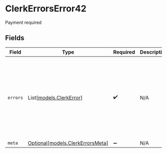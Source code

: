 # ClerkErrorsError42

Payment required


## Fields

| Field                                                                                                                                                                        | Type                                                                                                                                                                         | Required                                                                                                                                                                     | Description                                                                                                                                                                  | Example                                                                                                                                                                      |
| ---------------------------------------------------------------------------------------------------------------------------------------------------------------------------- | ---------------------------------------------------------------------------------------------------------------------------------------------------------------------------- | ---------------------------------------------------------------------------------------------------------------------------------------------------------------------------- | ---------------------------------------------------------------------------------------------------------------------------------------------------------------------------- | ---------------------------------------------------------------------------------------------------------------------------------------------------------------------------- |
| `errors`                                                                                                                                                                     | List[[models.ClerkError](../models/clerkerror.md)]                                                                                                                           | :heavy_check_mark:                                                                                                                                                           | N/A                                                                                                                                                                          | [<br/>{<br/>"message": "Invalid input",<br/>"long_message": "The input provided does not meet the requirements.",<br/>"code": "400_bad_request",<br/>"clerk_trace_id": "trace_123456789abcd"<br/>}<br/>] |
| `meta`                                                                                                                                                                       | [Optional[models.ClerkErrorsMeta]](../models/clerkerrorsmeta.md)                                                                                                             | :heavy_minus_sign:                                                                                                                                                           | N/A                                                                                                                                                                          | {}                                                                                                                                                                           |